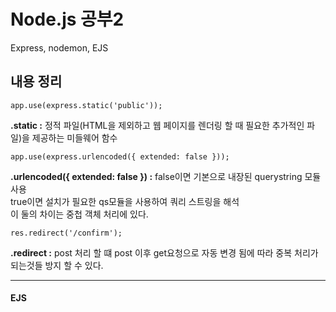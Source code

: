 # Node.js 공부2

Express, nodemon, EJS

## 내용 정리

    app.use(express.static('public'));

**.static :** 정적 파일(HTML을 제외하고 웹 페이지를 렌더링 할 때 필요한 추가적인 파일)을 제공하는 미들웨어 함수

    app.use(express.urlencoded({ extended: false }));

**.urlencoded({ extended: false }) :** false이면 기본으로 내장된 querystring 모듈 사용  
true이면 설치가 필요한 qs모듈을 사용하여 쿼리 스트링을 해석  
이 둘의 차이는 중첩 객체 처리에 있다.

    res.redirect('/confirm');

**.redirect :** post 처리 할 떄 post 이후 get요청으로 자동 변경 됨에 따라 중복 처리가 되는것들 방지 할 수 있다.

<hr/>

#### EJS
